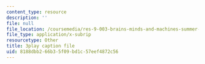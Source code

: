 ```yaml
---
content_type: resource
description: ''
file: null
file_location: /coursemedia/res-9-003-brains-minds-and-machines-summer-course-summer-2015/8188dbb266b35f09bd1c57eef4872c56_ggcbVV3Tquo.vtt
file_type: application/x-subrip
resourcetype: Other
title: 3play caption file
uid: 8188dbb2-66b3-5f09-bd1c-57eef4872c56
---
```

